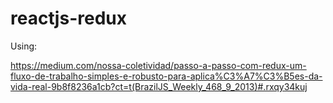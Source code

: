 # reactjs-redux

Using:

https://medium.com/nossa-coletividad/passo-a-passo-com-redux-um-fluxo-de-trabalho-simples-e-robusto-para-aplica%C3%A7%C3%B5es-da-vida-real-9b8f8236a1cb?ct=t(BrazilJS_Weekly_468_9_2013)#.rxqy34kuj
